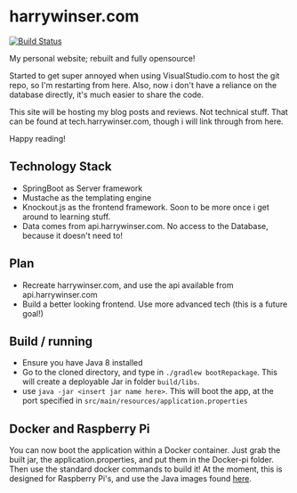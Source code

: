 # harrywinser.com
[![Build Status](https://travis-ci.org/Hazz223/harrywinser.com.svg?branch=master)](https://travis-ci.org/Hazz223/harrywinser.com)

My personal website; rebuilt and fully opensource!

Started to get super annoyed when using VisualStudio.com to host the git repo, so I'm restarting from here.
Also, now i don't have a reliance on the database directly, it's much easier to share the code.

This site will be hosting my blog posts and reviews. Not technical stuff. That can be found at
tech.harrywinser.com, though i will link through from here.

Happy reading!

## Technology Stack
- SpringBoot as Server framework
- Mustache as the templating engine
- Knockout.js as the frontend framework. Soon to be more once i get around to learning stuff.
- Data comes from api.harrywinser.com. No access to the Database, because it doesn't need to!

## Plan
- Recreate harrywinser.com, and use the api available from api.harrywinser.com
- Build a better looking frontend. Use more advanced tech (this is a future goal!)

## Build / running
- Ensure you have Java 8 installed
- Go to the cloned directory, and type in `./gradlew bootRepackage`. This will create a deployable Jar in folder `build/libs`.
- use `java -jar <insert jar name here>`. This will boot the app, at the port specified in `src/main/resources/application.properties`

## Docker and Raspberry Pi
You can now boot the application within a Docker container. Just grab the built jar, the application.properties, and put them in the Docker-pi folder. Then use the standard docker commands to build it!
At the moment, this is designed for Raspberry Pi's, and use the Java images found [here](https://github.com/Hazz223/pi-docker-files).

